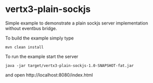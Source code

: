 # vertx3-plain-sockjs
Simple example to demonstrate a plain sockjs server implementation without eventbus bridge.

To build the example simply type

```mvn clean install```

To run the example start the server

```java -jar target/vertx3-plain-sockjs-1.0-SNAPSHOT-fat.jar```

and open http://localhost:8080/index.html

